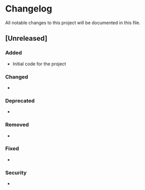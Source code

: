 # Changelog

All notable changes to this project will be documented in this file.

## [Unreleased]

### Added
- Initial code for the project

### Changed
- 

### Deprecated
- 

### Removed
- 

### Fixed
- 

### Security
- 
